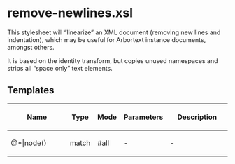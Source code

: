 # remove-newlines.xsl

This stylesheet will “linearize” an XML document (removing new lines and
indentation), which may be useful for Arbortext instance documents,
amongst others.

It is based on the identity transform, but copies unused namespaces and
strips all “space only” text elements.

## Templates

<table>

<thead>

<tr>

<th width="35%">

Name

</th>

<th>

Type

</th>

<th>

Mode

</th>

<th>

Parameters

</th>

<th width="35%">

Description

</th>

</tr>

</thead>

<tbody>

<tr>

<td>

@\*|node()

</td>

<td>

match

</td>

<td>

\#all

</td>

<td>

\-

</td>

<td>

\-

</td>

</tr>

</tbody>

</table>
